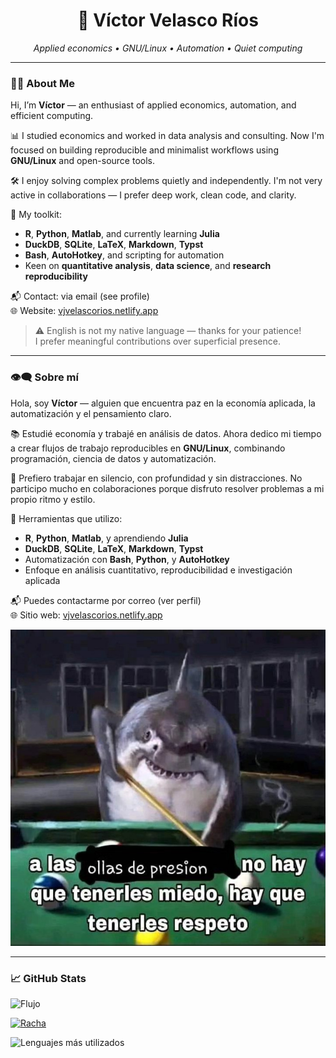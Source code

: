 <!-- ### Hello, I am Víctor

- I studied economics and I like computers, animals and tranquility.
- I am currently migrating to the wonderful world of GNU/LInux and working on some public projects which I hope will be useful to someone.
- I do not usually collaborate because I like to work at my own pace, however, you are free to contact me with any questions, clarifications or proposals through the indicated email.
- In economics I really like applied economics and computers, I am specialized in data analysis using tools such as R, Python, Matlab and Julia (in development). I also really like data science, however, so far, I have no formal education in this field beyond common courses and algorithms.
- I really like automation and visualizations, you can find out more about this on my website: [https://vjvelascorios.netlify.app/](https://vjvelascorios.netlify.app/)
- As I mentioned before, you can contact me via email 📫.
- Btw, sorry for the mistakes in english is not my mother tongue and to be honest until now I never really study the language as should be, so, be patient, please, I promise to improve. :)

Next, the less cringy paraphrase that chatgpt did xd:

- I've delved into the world of economics while nurturing interests in computers, animals, and a peaceful existence.
- Currently, I'm venturing into the realm of GNU/Linux and working on public projects that I hope will benefit others.
- I typically work at my own pace, but feel free to reach out via email for questions, clarifications, or proposals.
- My passion lies in applied economics and data analysis, using tools like R, Python, Matlab, and (in development) Julia. While I have a strong interest in data science, my formal education in this field is limited to common courses and algorithms.
- Automation and data visualization are my forte. You can learn more on my website: https://vjvelascorios.netlify.app/
- As mentioned earlier, don't hesitate to contact me via email.

![Random photo here](figures/odp.png)





<!-- 🇲🇽 Español más abajo -->

<h1 align="center">🧠 Víctor Velasco Ríos</h1>
<p align="center">
  <em>Applied economics • GNU/Linux • Automation • Quiet computing</em>
</p>

---

### 👨‍💻 About Me

Hi, I’m **Víctor** — an enthusiast of applied economics, automation, and efficient computing.

📊 I studied economics and worked in data analysis and consulting. Now I'm focused on building reproducible and minimalist workflows using **GNU/Linux** and open-source tools.

🛠️ I enjoy solving complex problems quietly and independently. I'm not very active in collaborations — I prefer deep work, clean code, and clarity.

🔧 My toolkit:
- **R**, **Python**, **Matlab**, and currently learning **Julia**
- **DuckDB**, **SQLite**, **LaTeX**, **Markdown**, **Typst**
- **Bash**, **AutoHotkey**, and scripting for automation
- Keen on **quantitative analysis**, **data science**, and **research reproducibility**

📬 Contact: via email (see profile)  
🌐 Website: [vjvelascorios.netlify.app](https://vjvelascorios.netlify.app)

> ⚠️ English is not my native language — thanks for your patience!  
> I prefer meaningful contributions over superficial presence.


---

### 👁️‍🗨️ Sobre mí

Hola, soy **Víctor** — alguien que encuentra paz en la economía aplicada, la automatización y el pensamiento claro.

📚 Estudié economía y trabajé en análisis de datos. Ahora dedico mi tiempo a crear flujos de trabajo reproducibles en **GNU/Linux**, combinando programación, ciencia de datos y automatización.

🚀 Prefiero trabajar en silencio, con profundidad y sin distracciones. No participo mucho en colaboraciones porque disfruto resolver problemas a mi propio ritmo y estilo.

🧰 Herramientas que utilizo:
- **R**, **Python**, **Matlab**, y aprendiendo **Julia**
- **DuckDB**, **SQLite**, **LaTeX**, **Markdown**, **Typst**
- Automatización con **Bash**, **Python**, y **AutoHotkey**
- Enfoque en análisis cuantitativo, reproducibilidad e investigación aplicada

📬 Puedes contactarme por correo (ver perfil)  
🌐 Sitio web: [vjvelascorios.netlify.app](https://vjvelascorios.netlify.app)

![Random photo here](figures/odp.png)

---

### 📈 GitHub Stats


![Flujo](https://github-profile-summary-cards.vercel.app/api/cards/profile-details?username=vjvelascorios)

[![Racha](https://streak-stats.demolab.com?user=vjvelascorios&hide_border=true&border_radius=4&date_format=M%20j%5B%2C%20Y%5D)](https://git.io/streak-stats)

![Lenguajes más utilizados](https://github-readme-stats.vercel.app/api/top-langs/?username=vjvelascorios&theme=nord&hide_border=true&theme=react&layout=donut-vertical&hide=HTML) 